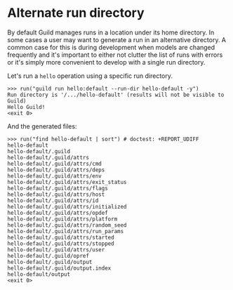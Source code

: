# Alternate run directory

By default Guild manages runs in a location under its home
directory. In some cases a user may want to generate a run in an
alternative directory. A common case for this is during development
when models are changed frequently and it's important to either not
clutter the list of runs with errors or it's simply more convenient to
develop with a single run directory.

Let's run a `hello` operation using a specific run directory.

    >>> run("guild run hello:default --run-dir hello-default -y")
    Run directory is '/.../hello-default' (results will not be visible to Guild)
    Hello Guild!
    <exit 0>

And the generated files:

    >>> run("find hello-default | sort") # doctest: +REPORT_UDIFF
    hello-default
    hello-default/.guild
    hello-default/.guild/attrs
    hello-default/.guild/attrs/cmd
    hello-default/.guild/attrs/deps
    hello-default/.guild/attrs/env
    hello-default/.guild/attrs/exit_status
    hello-default/.guild/attrs/flags
    hello-default/.guild/attrs/host
    hello-default/.guild/attrs/id
    hello-default/.guild/attrs/initialized
    hello-default/.guild/attrs/opdef
    hello-default/.guild/attrs/platform
    hello-default/.guild/attrs/random_seed
    hello-default/.guild/attrs/run_params
    hello-default/.guild/attrs/started
    hello-default/.guild/attrs/stopped
    hello-default/.guild/attrs/user
    hello-default/.guild/opref
    hello-default/.guild/output
    hello-default/.guild/output.index
    hello-default/output
    <exit 0>
